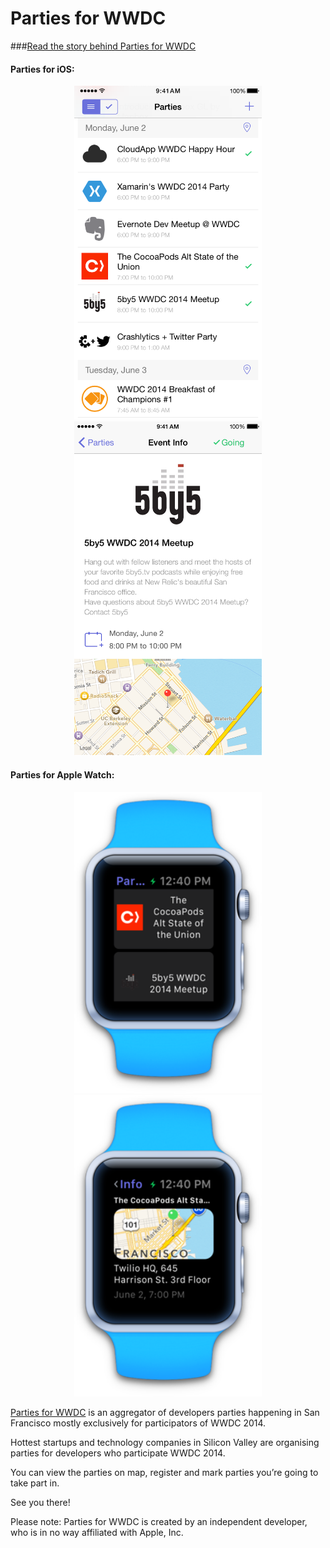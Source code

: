Parties for WWDC
====

###[Read the story behind Parties for WWDC](https://medium.com/p/86d13d4cad7d)

#### Parties for iOS:
<p align="center">
  <img src="/Assets/screen1-6.png?raw=true" alt="Parties for iOS" width="300"/>
  <img src="/Assets/screen2-6.png?raw=true" alt="Parties for iOS" width="300"/>
</p>

#### Parties for Apple Watch:
<p align="center">
  <img src="/Assets/watch1.png?raw=true" alt="Parties for Apple Watch" width="300"/>
  <img src="/Assets/watch2.png?raw=true" alt="Parties for Apple Watch" width="300"/>
</p>


[Parties for WWDC](https://itunes.apple.com/us/app/parties-for-wwdc/id879924066?mt=8) is an aggregator of developers parties happening in San Francisco mostly exclusively for participators of WWDC 2014. 

Hottest startups and technology companies in Silicon Valley are organising parties for developers who participate WWDC 2014. 

You can view the parties on map, register and mark parties you’re going to take part in. 

See you there! 

Please note: Parties for WWDC is created by an independent developer, who is in no way affiliated with Apple, Inc.
